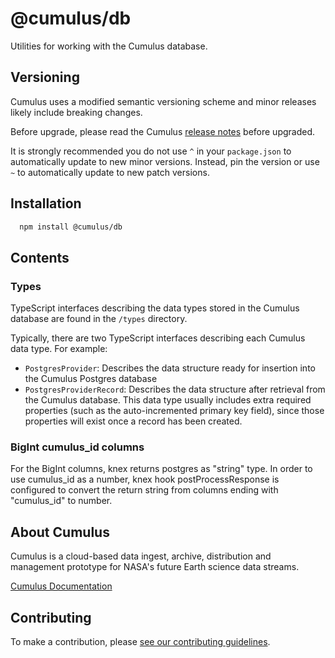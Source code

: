 # @cumulus/db

Utilities for working with the Cumulus database.

## Versioning

Cumulus uses a modified semantic versioning scheme and minor releases likely
include breaking changes.

Before upgrade, please read the Cumulus
[release notes](https://github.com/nasa/cumulus/releases) before upgraded.

It is strongly recommended you do not use `^` in your `package.json` to
automatically update to new minor versions. Instead, pin the version or use `~`
to automatically update to new patch versions.

## Installation

```bash
  npm install @cumulus/db
```

## Contents

### Types

TypeScript interfaces describing the data types stored in the Cumulus database are found in the `/types` directory.

Typically, there are two TypeScript interfaces describing each Cumulus data type. For example:

- `PostgresProvider`: Describes the data structure ready for insertion into the Cumulus Postgres database
- `PostgresProviderRecord`: Describes the data structure after retrieval from the Cumulus database. This data type usually includes extra required properties (such as the auto-incremented primary key field), since those properties will exist once a record has been created.

### BigInt cumulus_id columns

For the BigInt columns, knex returns postgres as "string" type. In order to use cumulus_id as a number, knex hook
postProcessResponse is configured to convert the return string from columns ending with "cumulus_id" to number.

## About Cumulus

Cumulus is a cloud-based data ingest, archive, distribution and management
prototype for NASA's future Earth science data streams.

[Cumulus Documentation](https://nasa.github.io/cumulus)

## Contributing

To make a contribution, please
[see our contributing guidelines](https://github.com/nasa/cumulus/blob/master/CONTRIBUTING.md).

